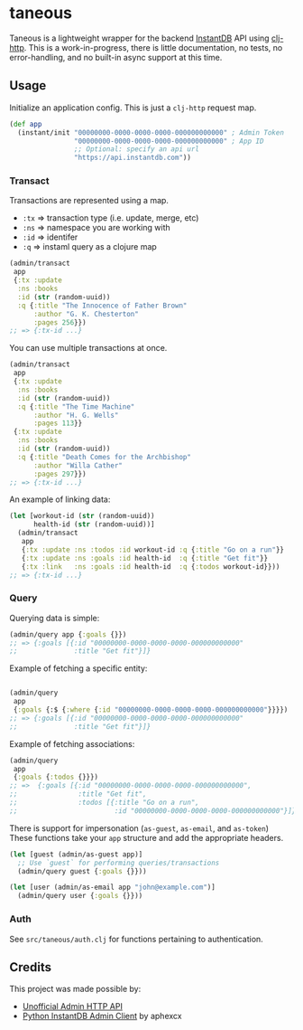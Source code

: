 # taneous

Taneous is a lightweight wrapper for the backend
[InstantDB](https://www.instantdb.com) API using
[clj-http](https://github.com/dakrone/clj-http). This is a work-in-progress,
there is little documentation, no tests, no error-handling, and no built-in
async support at this time.

## Usage

Initialize an application config. This is just a `clj-http` request map.

```clojure
(def app
  (instant/init "00000000-0000-0000-0000-000000000000" ; Admin Token
                "00000000-0000-0000-0000-000000000000" ; App ID
                ;; Optional: specify an api url
                "https://api.instantdb.com"))
```

### Transact

Transactions are represented using a map.

- `:tx` => transaction type (i.e. update, merge, etc)
- `:ns` => namespace you are working with
- `:id` => identifer
- `:q` => instaml query as a clojure map

```clojure
(admin/transact
 app
 {:tx :update
  :ns :books
  :id (str (random-uuid))
  :q {:title "The Innocence of Father Brown"
      :author "G. K. Chesterton"
      :pages 256}})
;; => {:tx-id ...}
```

You can use multiple transactions at once.

```clojure
(admin/transact
 app
 {:tx :update
  :ns :books
  :id (str (random-uuid))
  :q {:title "The Time Machine"
      :author "H. G. Wells"
      :pages 113}}
 {:tx :update
  :ns :books
  :id (str (random-uuid))
  :q {:title "Death Comes for the Archbishop"
      :author "Willa Cather"
      :pages 297}})
;; => {:tx-id ...}
```

An example of linking data:

```clojure
(let [workout-id (str (random-uuid))
      health-id (str (random-uuid))]
  (admin/transact
   app
   {:tx :update :ns :todos :id workout-id :q {:title "Go on a run"}}
   {:tx :update :ns :goals :id health-id  :q {:title "Get fit"}}
   {:tx :link   :ns :goals :id health-id  :q {:todos workout-id}}))
;; => {:tx-id ...}
```

### Query

Querying data is simple:

```clojure
(admin/query app {:goals {}})
;; => {:goals [{:id "00000000-0000-0000-0000-000000000000"
;;              :title "Get fit"}]}
```

Example of fetching a specific entity:

```clojure

(admin/query
 app
 {:goals {:$ {:where {:id "00000000-0000-0000-0000-000000000000"}}}})
;; => {:goals [{:id "00000000-0000-0000-0000-000000000000"
;;              :title "Get fit"}]}
```

Example of fetching associations:

```clojure
(admin/query
 app
 {:goals {:todos {}}})
;; =>  {:goals [{:id "00000000-0000-0000-0000-000000000000",
;;               :title "Get fit",
;;               :todos [{:title "Go on a run",
;;                        :id "00000000-0000-0000-0000-000000000000"}]}]}
```

There is support for impersonation (`as-guest`, `as-email`, and `as-token`)
These functions take your `app` structure and add the appropriate headers.

```clojure
(let [guest (admin/as-guest app)]
  ;; Use `guest` for performing queries/transactions
  (admin/query guest {:goals {}}))

(let [user (admin/as-email app "john@example.com")]
  (admin/query user {:goals {}}))
```

### Auth

See `src/taneous/auth.clj` for functions pertaining to authentication.

## Credits

This project was made possible by:

- [Unofficial Admin HTTP API](https://www.dropbox.com/scl/fi/2yjy6xvqa0459hqeqg950/Unofficial-Admin-HTTP-API.paper)
- [Python InstantDB Admin
  Client](https://gist.github.com/aphexcx/d6120bd3aeb4a60ea566715c67d92297) by
  aphexcx

<!--  LocalWords:  Taneous InstantDB
 -->
